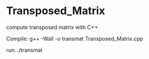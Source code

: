 # Transposed_Matrix
compute transposed matrix with C++

Compile: g++ -Wall -o transmat Transposed_Matrix.cpp

run: ./transmat
